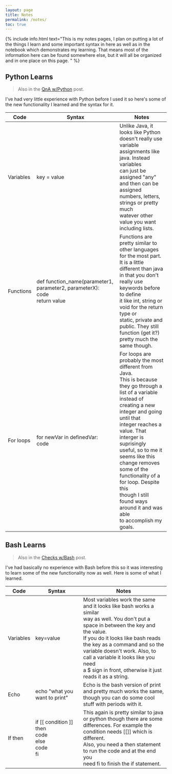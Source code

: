 ```yaml
---
layout: page
title: Notes
permalink: /notes/
toc: true
---
```


{% include info.html text="This is my notes pages, I plan on putting a lot of the things I learn and some important syntax in here as well as in the notebook which demonstrates my learning. That means most of the information here can be found somewhere else, but it will all be organized and in one place on this page. " %}


## Python Learns
> Also in the [QnA w/Python](https://toby-leeder.github.io/CSPFastpages/newcode/2022/08/24/pythonQnA.html) post.

I've had very little experience with Python before I used it so here's some of the new functionality I learned and the syntax for it.

| Code | Syntax | Notes |
|-|-|-|
| Variables | key = value | Unlike Java, it looks like Python doesn't really use <br> variable assignments like java. Instead variables <br> can just be assigned "any" and then can be <br> assigned numbers, letters, strings or pretty much <br> watever other value you want including lists. |
| Functions | def function_name(parameter1, parameter2, parameterX): <br>   code <br>   return value | Functions are pretty similar to other languages <br> for the most part. It is a little different than java <br> in that you don't really use keywords before to define <br> it like int, string or void for the return type or <br> static, private and public. They still function (get it?) <br> pretty much the same though. |
| For loops | for newVar in definedVar: <br> code | For loops are probably the most different from Java. <br> This is because they go through a list of a variable <br> instead of creating a new integer and going until that <br> integer reaches a value. That interger is suprisingly <br> useful, so to me it seems like this change removes <br> some of the functionality of a for loop. Despite this <br> though I still found ways around it and was able <br> to accomplish my goals. 

## Bash Learns
> Also in the [Checks w/Bash](https://toby-leeder.github.io/CSPFastpages/newcode/2022/08/28/Checks.html) post.

I've had basically no experience with Bash before this so it was interesting to learn some of the new functionality now as well. Here is some of what I learned. 

| Code | Syntax | Notes |
|-|-|-|
| Variables | key=value | Most variables work the same and it looks like bash works a similar <br> way as well. You don't put a space in between the key and the value. <br> If you do it looks like bash reads the key as a command and so the <br> variable doesn't work. Also, to call a variable it looks like you need <br> a $ sign in front, otherwise it just reads it as a string. |
| Echo | echo "what you want to print" | Echo is the bash version of print and pretty much works the same, <br> though you can do some cool stuff with periods with it. |
| If then | if [[ condition ]] <br> then <br> code <br> else <br> code <br> fi | This again is pretty similar to java or python though there are some <br> differences. For example the condition needs [[]] which is different. <br> Also, you need a then statement to run the code and at the end you <br> need fi to finish the if statement. |
